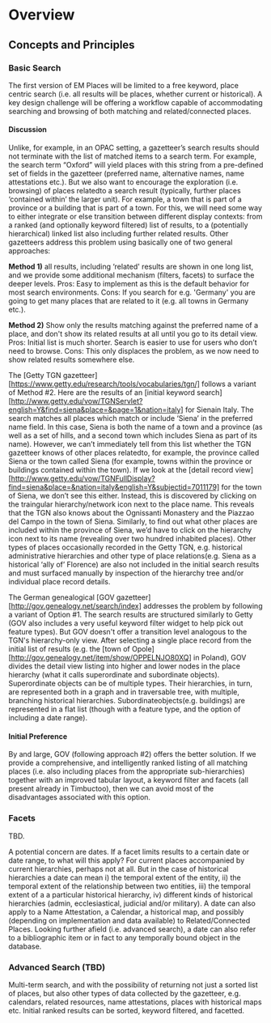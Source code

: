 # Overview

## Concepts and Principles

### Basic Search

The first version of EM Places will be limited to a free keyword, place centric search (i.e. all results will be places, whether current or historical). A key design challenge will be offering a workflow capable of accommodating searching and browsing of both matching and related/connected places.

#### Discussion

Unlike, for example, in an OPAC setting, a gazetteer’s search results should not terminate with the list of matched items to a search term. For example, the search term “Oxford” will yield places with this string from a pre-defined set of fields in the gazetteer (preferred name, alternative names, name attestations etc.). But we also want to encourage the exploration (i.e. browsing) of places relatedto a search result (typically, further places ‘contained within’ the larger unit). For example, a town that is part of a province or a building that is part of a town. For this, we will need some way to either integrate or else transition between different display contexts: from a ranked (and optionally keyword filtered) list of results, to a (potentially hierarchical) linked list also including further related results. Other gazetteers address this problem using basically one of two general approaches: 

**Method 1)** all results, including ‘related' results are shown in one long list, and we provide some additional mechanism (filters, facets) to surface the deeper levels. Pros: Easy to implement as this is the default behavior for most search environments. Cons: If you search for e.g. 'Germany' you are going to get many places that are related to it (e.g. all towns in Germany etc.). 

**Method 2)** Show only the results matching against the preferred name of a place, and don't show its related results at all until you go to its detail view. Pros: Initial list is much shorter. Search is easier to use for users who don’t need to browse. Cons: This only displaces the problem, as we now need to show related results somewhere else.

The [Getty TGN gazetteer][https://www.getty.edu/research/tools/vocabularies/tgn/] follows a variant of Method #2. Here are the results of an [initial keyword search][http://www.getty.edu/vow/TGNServlet?english=Y&find=siena&place=&page=1&nation=italy] for Sienain Italy. The search matches all places which match or include ‘Siena’ in the preferred name field. In this case, Siena is both the name of a town and a province (as well as a set of hills, and a second town which includes Siena as part of its name). However, we can’t immediately tell from this list whether the TGN gazetteer knows of other places relatedto, for example, the province called Siena or the town called Siena (for example, towns within the province or buildings contained within the town). If we look at the [detail record view][http://www.getty.edu/vow/TGNFullDisplay?find=siena&place=&nation=italy&english=Y&subjectid=7011179] for the town of Siena, we don’t see this either. Instead, this is discovered by clicking on the traingular hierarchy/network icon next to the place name. This reveals that the TGN also knows about the Ognissanti Monastery and the Piazzao del Campo in the town of Siena. Similarly, to find out what other places are included within the province of Siena, we’d have to click on the hierarchy icon next to its name (revealing over two hundred inhabited places). Other types of places occasionally recorded in the Getty TGN, e.g. historical administrative hierarchies and other type of place relations(e.g. Siena as a historical ‘ally of’ Florence) are also not included in the initial search results and must surfaced manually by inspection of the hierarchy tree and/or individual place record details.

The German genealogical [GOV gazetteer][http://gov.genealogy.net/search/index] addresses the problem by following a variant of Option #1. The search results are structured similarly to Getty (GOV also includes a very useful keyword filter widget to help pick out feature types). But GOV doesn't offer a transition level analogous to the TGN's hierarchy-only view. After selecting a single place record from the initial list of results (e.g. the [town of Opole][http://gov.genealogy.net/item/show/OPPELNJO80XQ] in Poland), GOV divides the detail view listing into higher and lower nodes in the place hierarchy (what it calls superordinate and subordinate objects). Superordinate objects can be of multiple types. Their hierarchies, in turn, are represented both in a graph and in traversable tree, with multiple, branching historical hierarchies. Subordinateobjects(e.g. buildings) are represented in a flat list (though with a feature type, and the option of including a date range).

#### Initial Preference

By and large, GOV (following approach #2) offers the better solution. If we provide a comprehensive, and intelligently ranked listing of all matching places (i.e. also including places from the appropriate sub-hierarchies) together with an improved tabular layout, a keyword filter and facets (all present already in Timbuctoo), then we can avoid most of the disadvantages associated with this option. 

### Facets

TBD. 

A potential concern are dates. If a facet limits results to a certain date or date range, to what will this apply? For current places accompanied by current hierarchies, perhaps not at all. But in the case of historical hierarchies a date can mean i) the temporal extent of the entity, ii) the temporal extent of the relationship between two entities, iii) the temporal extent of a a particular historical hierarchy, iv) different kinds of historical hierarchies (admin, ecclesiastical, judicial and/or military). A date can also apply to a Name Attestation, a Calendar, a historical map, and possibly (depending on implementation and data available) to Related/Connected Places. Looking further afield (i.e. advanced search), a date can also refer to a bibliographic item or in fact to any temporally bound object in the database. 


### Advanced Search (TBD)

Multi-term search, and with the possibility of returning not just a sorted list of places, but also other types of data collected by the gazetteer, e.g. calendars, related resources, name attestations, places with historical maps etc. Initial ranked results can be sorted, keyword filtered, and facetted.



